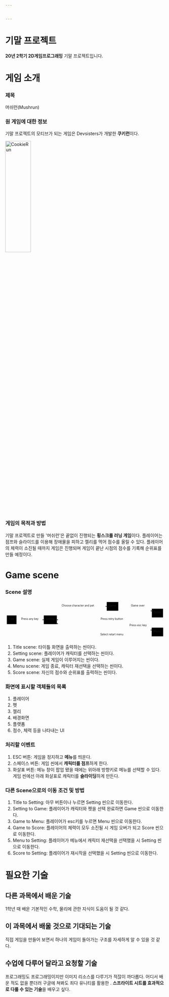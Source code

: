 ```yaml
---


---
```


<h1 id="기말-프로젝트">기말 프로젝트</h1>
<p><strong>20년 2학기 2D게임프로그래밍</strong> 기말 프로젝트입니다.</p>
<h1 id="게임-소개">게임 소개</h1>
<h3 id="제목">제목</h3>
<p>머쉬런(Mushrun)</p>
<h3 id="원-게임에-대한-정보">원 게임에 대한 정보</h3>
<p>기말 프로젝트의 모티브가 되는 게임은 Devsisters가 개발한 <strong>쿠키런</strong>이다.</p>
<p><img src="https://i.ytimg.com/vi/cU1SCXHKmLs/maxresdefault.jpg" width="40%" height="30%" title="px(픽셀) 크기 설정" alt="CookieRun"></p>
<h3 id="게임의-목적과-방법">게임의 목적과 방법</h3>
<p>기말 프로젝트로 만들 '머쉬런’은 끝없이 진행되는 <strong>횡스크롤 러닝 게임</strong>이다. 플레이어는 점프와 슬라이드를 이용해 장애물을 피하고 젤리를 먹어 점수를 올릴 수 있다. 플레이어의 체력이 소진될 때까지 게임은 진행되며 게임이 끝난 시점의 점수를 기록해 순위표를 만들 예정이다.</p>
<h1 id="game-scene">Game scene</h1>
<h3 id="scene-설명">Scene 설명</h3>
<div class="mermaid"><svg xmlns="http://www.w3.org/2000/svg" id="mermaid-svg-aVqjHqvDV7QKFoj7" width="100%" style="max-width: 844.0625px;" viewBox="0 0 844.0625 204"><g transform="translate(-12, -12)"><g class="output"><g class="clusters"></g><g class="edgePaths"><g class="edgePath" style="opacity: 1;"><path class="path" d="M71.203125,114L143.4765625,114L215.75,114" marker-end="url(#arrowhead11433)" style="fill:none"></path><defs><marker id="arrowhead11433" viewBox="0 0 10 10" refX="9" refY="5" markerUnits="strokeWidth" markerWidth="8" markerHeight="6" orient="auto"><path d="M 0 0 L 10 5 L 0 10 z" class="arrowheadPath" style="stroke-width: 1; stroke-dasharray: 1, 0;"></path></marker></defs></g><g class="edgePath" style="opacity: 1;"><path class="path" d="M284.921875,97.59172060973063L399.9921875,43L549.1953125,43" marker-end="url(#arrowhead11434)" style="fill:none"></path><defs><marker id="arrowhead11434" viewBox="0 0 10 10" refX="9" refY="5" markerUnits="strokeWidth" markerWidth="8" markerHeight="6" orient="auto"><path d="M 0 0 L 10 5 L 0 10 z" class="arrowheadPath" style="stroke-width: 1; stroke-dasharray: 1, 0;"></path></marker></defs></g><g class="edgePath" style="opacity: 1;"><path class="path" d="M610.3984375,43L715.84375,43L788.03125,68.18194380469829" marker-end="url(#arrowhead11435)" style="fill:none"></path><defs><marker id="arrowhead11435" viewBox="0 0 10 10" refX="9" refY="5" markerUnits="strokeWidth" markerWidth="8" markerHeight="6" orient="auto"><path d="M 0 0 L 10 5 L 0 10 z" class="arrowheadPath" style="stroke-width: 1; stroke-dasharray: 1, 0;"></path></marker></defs></g><g class="edgePath" style="opacity: 1;"><path class="path" d="M788.03125,88.81805619530171L715.84375,114L579.796875,114L399.9921875,114L284.921875,114" marker-end="url(#arrowhead11436)" style="fill:none"></path><defs><marker id="arrowhead11436" viewBox="0 0 10 10" refX="9" refY="5" markerUnits="strokeWidth" markerWidth="8" markerHeight="6" orient="auto"><path d="M 0 0 L 10 5 L 0 10 z" class="arrowheadPath" style="stroke-width: 1; stroke-dasharray: 1, 0;"></path></marker></defs></g><g class="edgePath" style="opacity: 1;"><path class="path" d="M609.8841646634615,66L715.84375,147L787.15625,169.0736987563335" marker-end="url(#arrowhead11437)" style="fill:none"></path><defs><marker id="arrowhead11437" viewBox="0 0 10 10" refX="9" refY="5" markerUnits="strokeWidth" markerWidth="8" markerHeight="6" orient="auto"><path d="M 0 0 L 10 5 L 0 10 z" class="arrowheadPath" style="stroke-width: 1; stroke-dasharray: 1, 0;"></path></marker></defs></g><g class="edgePath" style="opacity: 1;"><path class="path" d="M787.15625,183.43758636573008L715.84375,195L579.796875,195L399.9921875,195L284.921875,132.7193046565045" marker-end="url(#arrowhead11438)" style="fill:none"></path><defs><marker id="arrowhead11438" viewBox="0 0 10 10" refX="9" refY="5" markerUnits="strokeWidth" markerWidth="8" markerHeight="6" orient="auto"><path d="M 0 0 L 10 5 L 0 10 z" class="arrowheadPath" style="stroke-width: 1; stroke-dasharray: 1, 0;"></path></marker></defs></g></g><g class="edgeLabels"><g class="edgeLabel" transform="translate(143.4765625,114)" style="opacity: 1;"><g transform="translate(-47.2734375,-13)" class="label"><foreignObject width="94.546875" height="26"><div xmlns="http://www.w3.org/1999/xhtml" style="display: inline-block; white-space: nowrap;"><span class="edgeLabel">Press any key</span></div></foreignObject></g></g><g class="edgeLabel" transform="translate(399.9921875,43)" style="opacity: 1;"><g transform="translate(-90.0703125,-13)" class="label"><foreignObject width="180.140625" height="26"><div xmlns="http://www.w3.org/1999/xhtml" style="display: inline-block; white-space: nowrap;"><span class="edgeLabel">Choose character and pet</span></div></foreignObject></g></g><g class="edgeLabel" transform="translate(715.84375,43)" style="opacity: 1;"><g transform="translate(-38.2265625,-13)" class="label"><foreignObject width="76.453125" height="26"><div xmlns="http://www.w3.org/1999/xhtml" style="display: inline-block; white-space: nowrap;"><span class="edgeLabel">Game over</span></div></foreignObject></g></g><g class="edgeLabel" transform="translate(579.796875,114)" style="opacity: 1;"><g transform="translate(-62.9609375,-13)" class="label"><foreignObject width="125.921875" height="26"><div xmlns="http://www.w3.org/1999/xhtml" style="display: inline-block; white-space: nowrap;"><span class="edgeLabel">Press retry button</span></div></foreignObject></g></g><g class="edgeLabel" transform="translate(715.84375,147)" style="opacity: 1;"><g transform="translate(-46.3125,-13)" class="label"><foreignObject width="92.625" height="26"><div xmlns="http://www.w3.org/1999/xhtml" style="display: inline-block; white-space: nowrap;"><span class="edgeLabel">Press esc key</span></div></foreignObject></g></g><g class="edgeLabel" transform="translate(579.796875,195)" style="opacity: 1;"><g transform="translate(-64.734375,-13)" class="label"><foreignObject width="129.46875" height="26"><div xmlns="http://www.w3.org/1999/xhtml" style="display: inline-block; white-space: nowrap;"><span class="edgeLabel">Select retart menu</span></div></foreignObject></g></g></g><g class="nodes"><g class="node" id="A" transform="translate(45.6015625,114)" style="opacity: 1;"><rect rx="0" ry="0" x="-25.6015625" y="-23" width="51.203125" height="46"></rect><g class="label" transform="translate(0,0)"><g transform="translate(-15.6015625,-13)"><foreignObject width="31.203125" height="26"><div xmlns="http://www.w3.org/1999/xhtml" style="display: inline-block; white-space: nowrap;">Title</div></foreignObject></g></g></g><g class="node" id="B" transform="translate(250.3359375,114)" style="opacity: 1;"><rect rx="0" ry="0" x="-34.5859375" y="-23" width="69.171875" height="46"></rect><g class="label" transform="translate(0,0)"><g transform="translate(-24.5859375,-13)"><foreignObject width="49.171875" height="26"><div xmlns="http://www.w3.org/1999/xhtml" style="display: inline-block; white-space: nowrap;">Setting</div></foreignObject></g></g></g><g class="node" id="C" transform="translate(579.796875,43)" style="opacity: 1;"><rect rx="0" ry="0" x="-30.6015625" y="-23" width="61.203125" height="46"></rect><g class="label" transform="translate(0,0)"><g transform="translate(-20.6015625,-13)"><foreignObject width="41.203125" height="26"><div xmlns="http://www.w3.org/1999/xhtml" style="display: inline-block; white-space: nowrap;">Game</div></foreignObject></g></g></g><g class="node" id="D" transform="translate(817.609375,78.5)" style="opacity: 1;"><rect rx="0" ry="0" x="-29.578125" y="-23" width="59.15625" height="46"></rect><g class="label" transform="translate(0,0)"><g transform="translate(-19.578125,-13)"><foreignObject width="39.15625" height="26"><div xmlns="http://www.w3.org/1999/xhtml" style="display: inline-block; white-space: nowrap;">Score</div></foreignObject></g></g></g><g class="node" id="E" transform="translate(817.609375,178.5)" style="opacity: 1;"><rect rx="0" ry="0" x="-30.453125" y="-23" width="60.90625" height="46"></rect><g class="label" transform="translate(0,0)"><g transform="translate(-20.453125,-13)"><foreignObject width="40.90625" height="26"><div xmlns="http://www.w3.org/1999/xhtml" style="display: inline-block; white-space: nowrap;">Menu</div></foreignObject></g></g></g></g></g></g></svg></div>
<ol>
<li>Title scene:   타이틀 화면을 출력하는 씬이다.</li>
<li>Setting scene: 플레이어가 캐릭터를 선택하는 씬이다.</li>
<li>Game scene:    실제 게임이 이루어지는 씬이다.</li>
<li>Menu scene:    게임 종료, 캐릭터 재선택을 선택하는 씬이다.</li>
<li>Score scene:   자신의 점수와 순위표를 출력하는 씬이다.</li>
</ol>
<h3 id="화면에-표시할-객체들의-목록">화면에 표시할 객체들의 목록</h3>
<ol>
<li>플레이어</li>
<li>펫</li>
<li>젤리</li>
<li>배경화면</li>
<li>플랫폼</li>
<li>점수, 체력 등을 나타내는 UI</li>
</ol>
<h3 id="처리할-이벤트">처리할 이벤트</h3>
<ol>
<li>ESC 버튼: 게임을 정지하고 <strong>메뉴</strong>를 띄운다.</li>
<li>스페이스 버튼: 게임 씬에서 <strong>캐릭터를 점프</strong>하게 한다.</li>
<li>화살표 버튼: 메뉴 창이 팝업 됐을 때에는 위아래 방향키로 메뉴를 선택할 수 있다. 게임 씬에선 아래 화살표로 캐릭터를 <strong>슬라이딩</strong>하게 만든다.</li>
</ol>
<h3 id="다른-scene으로의-이동-조건-및-방법">다른 Scene으로의 이동 조건 및 방법</h3>
<ol>
<li>Title to Setting: 아무 버튼이나 누르면 Setting 씬으로 이동한다.</li>
<li>Setting to Game: 플레이어가 캐릭터와 펫을 선택 완료하면 Game 씬으로 이동한다.</li>
<li>Game to Menu: 플레이어가 esc키를 누르면 Menu 씬으로 이동한다.</li>
<li>Game to Score: 플레이어의 체력이 모두 소진될 시 게임 오버가 되고 Score 씬으로 이동한다.</li>
<li>Menu to Setting: 플레이어가 메뉴에서 캐릭터 재선택을 선택했을 시 Setting 씬으로 이동한다.</li>
<li>Score to Setting: 플레이어가 재시작을 선택했을 시 Setting 씬으로 이동한다.</li>
</ol>
<h1 id="필요한-기술">필요한 기술</h1>
<h2 id="다른-과목에서-배운-기술">다른 과목에서 배운 기술</h2>
<p>1학년 때 배운 기본적인 수학, 물리에 관한 지식이 도움이 될 것 같다.</p>
<h2 id="이-과목에서-배울-것으로-기대되는-기술">이 과목에서 배울 것으로 기대되는 기술</h2>
<p>직접 게임을 만들어 보면서 하나의 게임이 돌아가는 구조를 자세하게 알 수 있을 것 같다.</p>
<h2 id="수업에-다루어-달라고-요청할-기술">수업에 다루어 달라고 요청할 기술</h2>
<p>프로그래밍도 프로그래밍이지만 이미지 리소스를 다루기가 적잖이 까다롭다. 어디서 배운 적도 없을 뿐더러 구글에 쳐봐도 죄다 유니티를 활용한 . <strong>스프라이트 시트를 효과적으로 다룰 수 있는 기술</strong>을 배우고 싶다.</p>

